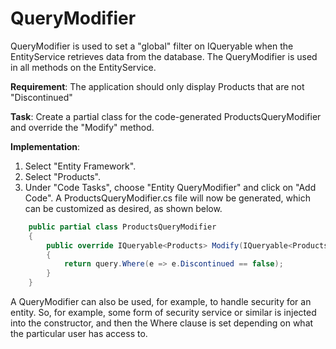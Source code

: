 # QueryModifier

QueryModifier is used to set a "global" filter on IQueryable when the EntityService retrieves data from the database.
The QueryModifier is used in all methods on the EntityService.

**Requirement**: The application should only display Products that are not "Discontinued"

**Task**: Create a partial class for the code-generated ProductsQueryModifier and override the "Modify" method.

**Implementation**: 

1. Select "Entity Framework".
2. Select "Products".
3. Under "Code Tasks", choose "Entity QueryModifier" and click on "Add Code". A ProductsQueryModifier.cs file will now be generated, which can be customized as desired, as shown below. 

```cs
    public partial class ProductsQueryModifier 
    {
        public override IQueryable<Products> Modify(IQueryable<Products> query)
        {
            return query.Where(e => e.Discontinued == false);
        }
    }
```

A QueryModifier can also be used, for example, to handle security for an entity. So, for example, some form of security service or similar is injected into the constructor, and then the Where clause is set depending on what the particular user has access to.